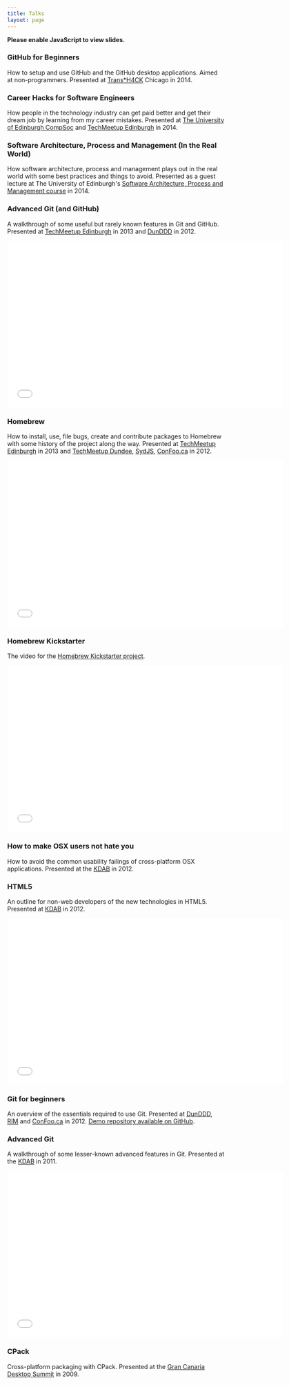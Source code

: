 ```yaml
---
title: Talks
layout: page
---
```

<noscript>**Please enable JavaScript to view slides.**</noscript>

### GitHub for Beginners
How to setup and use GitHub and the GitHub desktop applications. Aimed at non-programmers. Presented at [Trans*H4CK](http://www.transhack.org) Chicago in 2014.

<script async class="speakerdeck-embed" data-id="5ed38c70ab6c0131cbe70e9464dacf0d" data-ratio="1.77777777777778" src="//speakerdeck.com/assets/embed.js"></script>

### Career Hacks for Software Engineers
How people in the technology industry can get paid better and get their dream job by learning from my career mistakes. Presented at [The University of Edinburgh CompSoc](https://comp-soc.com/) and [TechMeetup Edinburgh](http://techmeetup.co.uk/) in 2014.

<script async class="speakerdeck-embed" data-id="ad422910ab6c0131cbe50e9464dacf0d" data-ratio="1.77777777777778" src="//speakerdeck.com/assets/embed.js"></script>

### Software Architecture, Process and Management (In the Real World)
How software architecture, process and management plays out in the real world with some best practices and things to avoid. Presented as a guest lecture at The University of Edinburgh's [Software Architecture, Process and Management course](http://www.inf.ed.ac.uk/teaching/courses/sapm/) in 2014.

<script async class="speakerdeck-embed" data-id="4e4c3690ab6f013155733279fa910c9f" data-ratio="1.77777777777778" src="//speakerdeck.com/assets/embed.js"></script>

### Advanced Git (and GitHub)
A walkthrough of some useful but rarely known features in Git and GitHub. Presented at [TechMeetup Edinburgh](http://techmeetup.co.uk/) in 2013 and [DunDDD](http://dun.dddscotland.co.uk/) in 2012.

<iframe width="640" height="385" src="//www.youtube.com/embed/c6rFzbZa6x0" frameborder="0" allowfullscreen></iframe>

<script async class="speakerdeck-embed" data-id="5ced99801a3301309a9f1231381a9bc7" data-ratio="1.33333333333333" src="//speakerdeck.com/assets/embed.js"></script>

### Homebrew
How to install, use, file bugs, create and contribute packages to Homebrew with some history of the project along the way. Presented at [TechMeetup Edinburgh](http://techmeetup.co.uk/) in 2013 and [TechMeetup Dundee](http://techdundee.eventbrite.co.uk/), [SydJS](http://www.sydjs.com), [ConFoo.ca](http://confoo.ca) in 2012.

<iframe width="640" height="385" src="//www.youtube.com/embed/VSLNrap-gY4" frameborder="0" allowfullscreen></iframe>

<script async class="speakerdeck-embed" data-id="4f5121f68a37d6001f001693" data-ratio="1.3333333333333333" src="//speakerdeck.com/assets/embed.js"></script>

### Homebrew Kickstarter
The video for the [Homebrew Kickstarter project](http://www.kickstarter.com/projects/homebrew/brew-test-bot).

<iframe width="640" height="385" src="//www.youtube.com/embed/5T3HiO8gqyQ" frameborder="0" allowfullscreen></iframe>

### How to make OSX users not hate you
How to avoid the common usability failings of cross-platform OSX applications. Presented at the [KDAB](http://www.kdab.com) in 2012.

<script async class="speakerdeck-embed" data-id="4fcdd9442e3678001f010cff" data-ratio="1.7777777777777777" src="//speakerdeck.com/assets/embed.js"></script>

### HTML5
An outline for non-web developers of the new technologies in HTML5. Presented at [KDAB](http://www.kdab.com) in 2012.

<iframe width="640" height="385" src="//www.youtube.com/embed/WNfhVKNbZHo" frameborder="0" allowfullscreen></iframe>

<script async class="speakerdeck-embed" data-id="4fcdd8f02e36780022010add" data-ratio="1.7777777777777777" src="//speakerdeck.com/assets/embed.js"></script>

### Git for beginners
An overview of the essentials required to use Git. Presented at [DunDDD](http://dun.dddscotland.co.uk/), [RIM](http://www.rim.com) and [ConFoo.ca](http://confoo.ca) in 2012. [Demo repository available on GitHub](https://github.com/mikemcquaid/GitForBeginnersDemo).

<script async class="speakerdeck-embed" data-id="4f4e54e3f120e9001f01da56" data-ratio="1.3333333333333333" src="//speakerdeck.com/assets/embed.js"></script>

### Advanced Git
A walkthrough of some lesser-known advanced features in Git. Presented at the [KDAB](http://www.kdab.com) in 2011.

<iframe width="640" height="385" src="//www.youtube.com/embed/UwPO0MwOC8k" frameborder="0" allowfullscreen></iframe>

<script async class="speakerdeck-embed" data-id="4f4e51c73f09700022014d32" data-ratio="1.3333333333333333" src="//speakerdeck.com/assets/embed.js"></script>

### CPack
Cross-platform packaging with CPack. Presented at the [Gran Canaria Desktop Summit](http://www.grancanariadesktopsummit.org) in 2009.

<script async class="speakerdeck-embed" data-id="4f4e50713f09700022014b63" data-ratio="1.3333333333333333" src="//speakerdeck.com/assets/embed.js"></script>
